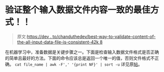 # 验证整个输入数据文件内容一致的最佳方式！！

> 原文:[https://dev . to/chanduthedev/best-way-to-validate-content-of-the-all-input-data-file-is-consistent-42k 8](https://dev.to/chanduthedev/best-way-to-validate-content-of-the-entire-input-data-file-is-consistent-42k8)

在机器学习中，准备数据是关键步骤之一。下面是检查输入数据文件格式是否正确的简单且最好的方法。下面的命令应该总是返回一个唯一的值，否则文件格式不正确。
 `cat file_name | awk -F',' '{print NF}' | sort -u` 
详见原[帖](http://www.chanduthedev.com/2019/09/how-to-validate-data-file-is-formatted.html)。